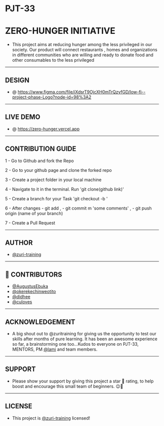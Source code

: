# PJT-33

# ZERO-HUNGER INITIATIVE
-  This project aims at reducing hunger among the less privileged in our society. Our product will connect restaurants , homes and organizations in different communities who are willing and ready to donate food and other consumables to the less privileged

---

## DESIGN
- @ https://www.figma.com/file/iXdsrT9OjcXH0mTrQzyfGD/low-fi--project-phase-Logo?node-id=98%3A2

---

## LIVE DEMO
- @ https://zero-hunger.vercel.app

---

## CONTRIBUTION GUIDE

1 - Go to Github and fork the Repo

2 - Go to your github page and clone the forked repo

3 - Create a project folder in your local machine

4 - Navigate to it in the terminal. Run 'git clone(github link)'

5 - Create a branch for your Task 'git checkout -b <branchname>'

6 - After changes - git add , - git commit m 'some comments' , - git push origin (name of your branch)
  
7 - Create a Pull Request
  
 ---
  
## AUTHOR 

  - [@zuri-training](https://github.com/zuri-training)
  
---
  
## 🤝 CONTRIBUTORS 
  
  - [@AugustusEbuka](https://github.com/AugustusEbuka)
  - [@okerekechinweotito](https://github.com/okerekechinweotito)
  - [@didhee](https://github.com/didhee)
  - [@culoves](https://github.com/culoves)
  
 ---
  
## ACKNOWLEDGEMENT 
  
  - A big shout out to @zuritraining for giving us the opportunity to test our skills after months of pure learning. It has been an awesome experience so far, a brainstorming one too...Kudos to everyone on PJT-33, MENTORS, PM [@lami](https://github.com/lami) and team members.
  
 ---
  
## SUPPORT 

  - Please show your support by giving this project a star 🌟 rating, to help boost and encourage this small team of beginners. 😉🤟
  
---  

## LICENSE 
  
  - This project is [@zuri-training](https://github.com/zuri-training) licensed!
